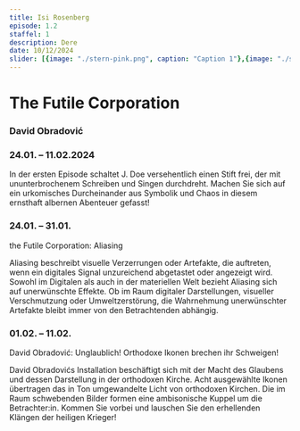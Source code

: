 ```yaml
---
title: Isi Rosenberg 
episode: 1.2
staffel: 1
description: Dere
date: 10/12/2024
slider: [{image: "./stern-pink.png", caption: "Caption 1"},{image: "./stern-pink.png", caption: "Caption 1"},{image: "./stern-pink.png", caption: "Caption 1"},]
---
```


# The Futile Corporation
### David Obradović

### 24.01. – 11.02.2024
In der ersten Episode schaltet J. Doe versehentlich einen Stift frei, der mit ununterbrochenem Schreiben und Singen durchdreht. Machen Sie sich auf ein urkomisches Durcheinander aus Symbolik und Chaos in diesem ernsthaft albernen Abenteuer gefasst!


### 24.01. – 31.01.
the Futile Corporation: Aliasing

Aliasing beschreibt visuelle Verzerrungen oder Artefakte, die auftreten, wenn ein digitales Signal unzureichend abgetastet oder angezeigt wird. Sowohl im Digitalen als auch in der materiellen Welt bezieht Aliasing sich auf unerwünschte Effekte. Ob im Raum digitaler Darstellungen, visueller Verschmutzung oder Umweltzerstörung, die Wahrnehmung unerwünschter Artefakte bleibt immer von den Betrachtenden abhängig.

### 01.02. – 11.02.
David Obradović: Unglaublich! Orthodoxe Ikonen brechen ihr Schweigen! 
 
David Obradovićs Installation beschäftigt sich mit der Macht des Glaubens und dessen Darstellung in der orthodoxen Kirche. Acht ausgewählte Ikonen übertragen das in Ton umgewandelte Licht von orthodoxen Kirchen. Die im Raum schwebenden Bilder formen eine ambisonische Kuppel um die Betrachter:in. Kommen Sie vorbei und lauschen Sie den erhellenden Klängen der heiligen Krieger!

